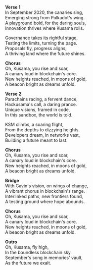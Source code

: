 **Verse 1**\
In September 2020, the canaries sing,\
Emerging strong from Polkadot's wing.\
A playground bold, for the daring souls,\
Innovation thrives where Kusama rolls.

Governance takes its rightful stage,\
Testing the limits, turning the page.\
Proposals fly, progress aligns,\
A thriving land where the future shines.

**Chorus**\
Oh, Kusama, you rise and soar,\
A canary loud in blockchain's core.\
New heights reached, in moons of gold,\
A beacon bright as dreams unfold.

**Verse 2**\
Parachains racing, a fervent dance,\
Hackusama's call, a daring prance.\
Unique visions, framed in code,\
In this sandbox, the world is told.

KSM climbs, a soaring flight,\
From the depths to dizzying heights.\
Developers dream, in networks vast,\
Building a future meant to last.

**Chorus**\
Oh, Kusama, you rise and soar,\
A canary loud in blockchain's core.\
New heights reached, in moons of gold,\
A beacon bright as dreams unfold.

**Bridge**\
With Gavin's vision, on wings of change,\
A vibrant chorus in blockchain's range.\
Interlinked paths, new frontiers found,\
A testing ground where hope abounds.

**Chorus**\
Oh, Kusama, you rise and soar,\
A canary loud in blockchain's core.\
New heights reached, in moons of gold,\
A beacon bright as dreams unfold.

**Outro**\
Oh, Kusama, fly high,\
In the boundless blockchain sky.\
September's song in memories' vault,\
As the future we exalt.

